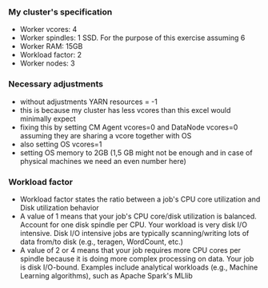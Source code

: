 ### My cluster's specification
* Worker vcores: 4
* Worker spindles: 1 SSD. For the purpose of this exercise assuming 6
* Worker RAM: 15GB
* Workload factor: 2
* Worker nodes: 3

### Necessary adjustments
* without adjustments YARN resources = -1
* this is because my cluster has less vcores than this excel would minimally expect
* fixing this by setting CM Agent vcores=0 and DataNode vcores=0 assuming they are sharing a vcore together with OS
* also setting OS vcores=1
* setting OS memory to 2GB (1,5 GB might not be enough and in case of physical machines we need an even number here)

### Workload factor
* Workload factor states the ratio between a job's CPU core utilization and Disk utilization behavior
* A value of 1 means that your job's CPU core/disk utilization is balanced. Account for one disk spindle per CPU. Your workload is very disk I/O intensive. Disk I/O intensive jobs are typically scanning/writing lots of data from/to disk (e.g., teragen, WordCount, etc.)
* A value of 2 or 4 means that your job requires more CPU cores per spindle because it is doing more complex processing on data. Your job is disk I/O-bound. Examples include analytical workloads (e.g., Machine Learning algorithms), such as Apache Spark's MLlib
